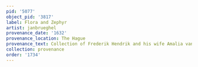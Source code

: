 ```yaml
---
pid: '5077'
object_pid: '3817'
label: Flora and Zephyr
artist: janbrueghel
provenance_date: '1632'
provenance_location: The Hague
provenance_text: Collection of Frederik Hendrik and his wife Amalia van Solms
collection: provenance
order: '1734'
---
```

